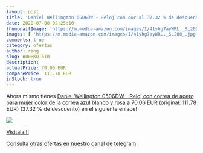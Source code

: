 ```yaml
---
layout: post
title: 'Daniel Wellington 0506DW - Reloj con cor al 37.32 % de descuento'
date: 2020-07-08 02:25:16
thumbnailImage: 'https://m.media-amazon.com/images/I/41yhg7ayWRL._SL200_.jpg'
images: [ 'https://m.media-amazon.com/images/I/41yhg7ayWRL._SL200_.jpg' ]
comments: true
category: ofertas
author: ring
slug: B00BKQT6I0
description:
actualPrice: 70.06 EUR
comparePrice: 111.78 EUR
inStock: true
---
```


Ahora mismo tienes [Daniel Wellington 0506DW - Reloj con correa de acero para mujer  color de la correa azul  blanco y rosa](https://www.amazon.com/dp/B00BKQT6I0/?tag=redken08-20) a 70.06 EUR (original: 111.78 EUR) (37.32 %  de descuento) en el siguiente enlace!

[![](https://m.media-amazon.com/images/I/41yhg7ayWRL._SL200_.jpg)](https://www.amazon.com/dp/B00BKQT6I0/?tag=redken08-20)

[Visítala!!!](https://www.amazon.com/dp/B00BKQT6I0/?tag=redken08-20)

[Consulta otras ofertas en nuestro canal de telegram](https://t.me/s/ofertas25)
